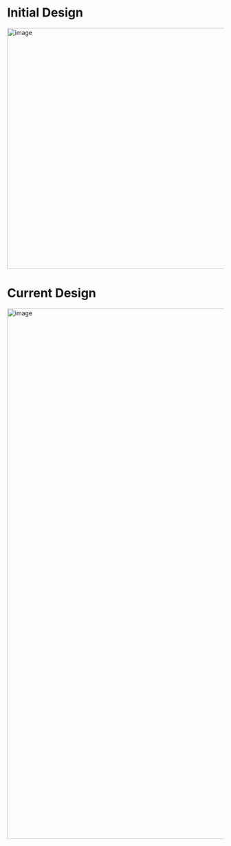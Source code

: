 # Initial Design 
<img width="944" height="560" alt="image" src="https://github.com/user-attachments/assets/bfc8f195-058f-4a00-af93-a3653e5ab2d1" />

# Current Design 
<img width="1722" height="1233" alt="image" src="https://github.com/user-attachments/assets/2f1dcaec-06cb-45ed-9668-c0c700da08bf" />


